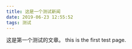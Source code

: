 ```yaml
---
title: 这是一个测试新闻
date: 2019-06-23 12:55:52
tags: 测试
---
```


这是第一个测试的文章。
this is the first test page.
